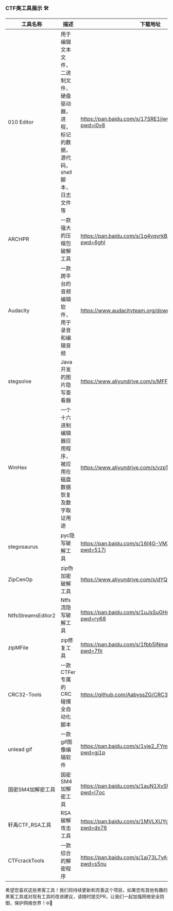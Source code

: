 ### CTF类工具展示 🛠️



| 工具名称               | 描述                                              | 下载地址                                                                                                     |
|--------------------|-------------------------------------------------|----------------------------------------------------------------------------------------------------------|
| 010 Editor         | 用于编辑文本文件，二进制文件，硬盘驱动器，进程，标记的数据，源代码，shell脚本，日志文件等 |https://pan.baidu.com/s/17SRE1jiwOk9nYfMT7VCFzw?pwd=i0v8|
| ARCHPR             | 一款强大的压缩包破解工具                                    |https://pan.baidu.com/s/1g4vqvrkBFkwou9Bq0WW_Dw?pwd=6ghl|
| Audacity           | 一款跨平台的音频编辑软件，用于录音和编辑音频                          |https://www.audacityteam.org/download/|
| stegsolve          | Java开发的图片隐写查看器                                  |https://www.aliyundrive.com/s/MFFRnbnZiX3|
| WinHex             | 一个十六进制编辑器应用程序，被应用在磁盘数据恢复及数字取证用途                 |https://www.aliyundrive.com/s/vzpTKLJstNo|
| stegosaurus        | pyc隐写破解工具                                       |https://pan.baidu.com/s/16l4G-VMXRFekJ4FdJQAg7A?pwd=517j|
| ZipCenOp           | zip伪加密破解工具                                      |https://www.aliyundrive.com/s/dYQd9sBBiWa|
| NtfsStreamsEditor2 | Ntfs流隐写破解工具                                     |https://pan.baidu.com/s/1uJsSuGHmaN38KC07Jja_2g?pwd=ry68|
| zipMFile           | zip修复工具                                         |https://pan.baidu.com/s/1fbb5lNmaftPYiCV-D7eexQ?pwd=7flr|
| CRC32-Tools        | 一款CTFer专属的CRC碰撞全自动化脚本                           |https://github.com/AabyssZG/CRC32-Tools|
| unlead gif         | 一款gif图像编辑软件                                     |https://pan.baidu.com/s/1yie2_FYm2Ytm2nrujw_5Qg?pwd=gj1p|
| 国密SM4加解密工具         | 国密SM4加解密工具                                      |https://pan.baidu.com/s/1auN1XvSUyJj8HYc18BD8gA?pwd=l7oc|
| 轩禹CTF_RSA工具        | RSA破解攻击工具                                       |https://pan.baidu.com/s/1MVLXUYgfrK8AtM0iDq6tRQ?pwd=dx76|
| CTFcrackTools      | 一款综合的解密程序                                       |https://pan.baidu.com/s/1ai73L7yASG5QI7Wd74LUpQ?pwd=s5nu|

希望您喜欢这些黑客工具！我们将持续更新和完善这个项目，如果您有其他有趣的黑客工具或对现有工具的改进建议，请随时提交PR，让我们一起加强网络安全防御，保护网络世界！🌐💪
